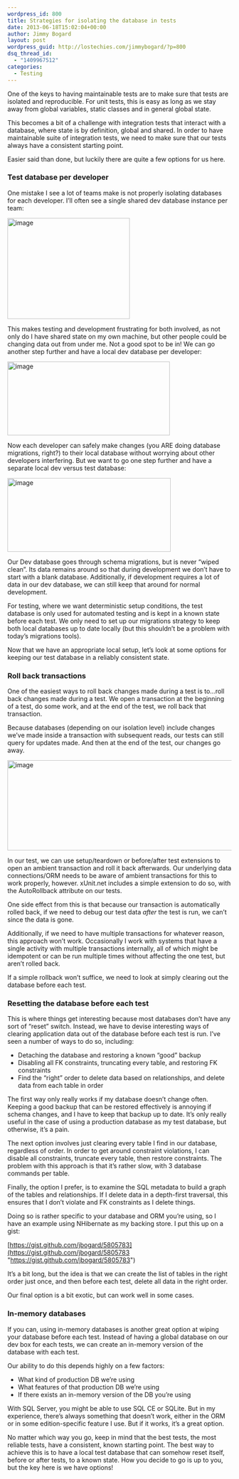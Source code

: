 ```yaml
---
wordpress_id: 800
title: Strategies for isolating the database in tests
date: 2013-06-18T15:02:04+00:00
author: Jimmy Bogard
layout: post
wordpress_guid: http://lostechies.com/jimmybogard/?p=800
dsq_thread_id:
  - "1409967512"
categories:
  - Testing
---
```

One of the keys to having maintainable tests are to make sure that tests are isolated and reproducible. For unit tests, this is easy as long as we stay away from global variables, static classes and in general global state.

This becomes a bit of a challenge with integration tests that interact with a database, where state is by definition, global and shared. In order to have maintainable suite of integration tests, we need to make sure that our tests always have a consistent starting point.

Easier said than done, but luckily there are quite a few options for us here.

### Test database per developer

One mistake I see a lot of teams make is not properly isolating databases for each developer. I’ll often see a single shared dev database instance per team:

[<img title="image" style="border-top: 0px; border-right: 0px; background-image: none; border-bottom: 0px; padding-top: 0px; padding-left: 0px; border-left: 0px; display: inline; padding-right: 0px" border="0" alt="image" src="http://lostechies.com/jimmybogard/files/2013/06/image_thumb2.png" width="275" height="227" />](http://lostechies.com/jimmybogard/files/2013/06/image2.png)

This makes testing and development frustrating for both involved, as not only do I have shared state on my own machine, but other people could be changing data out from under me. Not a good spot to be in! We can go another step further and have a local dev database per developer:

[<img title="image" style="border-top: 0px; border-right: 0px; background-image: none; border-bottom: 0px; padding-top: 0px; padding-left: 0px; border-left: 0px; display: inline; padding-right: 0px" border="0" alt="image" src="http://lostechies.com/jimmybogard/files/2013/06/image_thumb3.png" width="365" height="166" />](http://lostechies.com/jimmybogard/files/2013/06/image3.png)

Now each developer can safely make changes (you ARE doing database migrations, right?) to their local database without worrying about other developers interfering. But we want to go one step further and have a separate local dev versus test database:

[<img title="image" style="border-top: 0px; border-right: 0px; background-image: none; border-bottom: 0px; padding-top: 0px; padding-left: 0px; border-left: 0px; display: inline; padding-right: 0px" border="0" alt="image" src="http://lostechies.com/jimmybogard/files/2013/06/image_thumb4.png" width="367" height="166" />](http://lostechies.com/jimmybogard/files/2013/06/image4.png)

Our Dev database goes through schema migrations, but is never “wiped clean”. Its data remains around so that during development we don’t have to start with a blank database. Additionally, if development requires a lot of data in our dev database, we can still keep that around for normal development.

For testing, where we want deterministic setup conditions, the test database is only used for automated testing and is kept in a known state before each test. We only need to set up our migrations strategy to keep both local databases up to date locally (but this shouldn’t be a problem with today’s migrations tools).

Now that we have an appropriate local setup, let’s look at some options for keeping our test database in a reliably consistent state.

### Roll back transactions

One of the easiest ways to roll back changes made during a test is to…roll back changes made during a test. We open a transaction at the beginning of a test, do some work, and at the end of the test, we roll back that transaction.

Because databases (depending on our isolation level) include changes we’ve made inside a transaction with subsequent reads, our tests can still query for updates made. And then at the end of the test, our changes go away.

[<img title="image" style="border-top: 0px; border-right: 0px; background-image: none; border-bottom: 0px; padding-top: 0px; padding-left: 0px; border-left: 0px; display: inline; padding-right: 0px" border="0" alt="image" src="http://lostechies.com/jimmybogard/files/2013/06/image_thumb5.png" width="571" height="203" />](http://lostechies.com/jimmybogard/files/2013/06/image5.png)

In our test, we can use setup/teardown or before/after test extensions to open an ambient transaction and roll it back afterwards. Our underlying data connections/ORM needs to be aware of ambient transactions for this to work properly, however. xUnit.net includes a simple extension to do so, with the AutoRollback attribute on our tests.

One side effect from this is that because our transaction is automatically rolled back, if we need to debug our test data _after_ the test is run, we can’t since the data is gone.

Additionally, if we need to have multiple transactions for whatever reason, this approach won’t work. Occasionally I work with systems that have a single activity with multiple transactions internally, all of which might be idempotent or can be run multiple times without affecting the one test, but aren’t rolled back.

If a simple rollback won’t suffice, we need to look at simply clearing out the database before each test.

### Resetting the database before each test

This is where things get interesting because most databases don’t have any sort of “reset” switch. Instead, we have to devise interesting ways of clearing application data out of the database before each test is run. I’ve seen a number of ways to do so, including:

  * Detaching the database and restoring a known “good” backup
  * Disabling all FK constraints, truncating every table, and restoring FK constraints
  * Find the “right” order to delete data based on relationships, and delete data from each table in order

The first way only really works if my database doesn’t change often. Keeping a good backup that can be restored effectively is annoying if schema changes, and I have to keep that backup up to date. It’s only really useful in the case of using a production database as my test database, but otherwise, it’s a pain.

The next option involves just clearing every table I find in our database, regardless of order. In order to get around constraint violations, I can disable all constraints, truncate every table, then restore constraints. The problem with this approach is that it’s rather slow, with 3 database commands per table.

Finally, the option I prefer, is to examine the SQL metadata to build a graph of the tables and relationships. If I delete data in a depth-first traversal, this ensures that I don’t violate and FK constraints as I delete things.

Doing so is rather specific to your database and ORM you’re using, so I have an example using NHibernate as my backing store. I put this up on a gist:

[https://gist.github.com/jbogard/5805783](https://gist.github.com/jbogard/5805783 "https://gist.github.com/jbogard/5805783")

It’s a bit long, but the idea is that we can create the list of tables in the right order just once, and then before each test, delete all data in the right order.

Our final option is a bit exotic, but can work well in some cases.

### 

### In-memory databases

If you can, using in-memory databases is another great option at wiping your database before each test. Instead of having a global database on our dev box for each tests, we can create an in-memory version of the database with each test.

Our ability to do this depends highly on a few factors:

  * What kind of production DB we’re using
  * What features of that production DB we’re using
  * If there exists an in-memory version of the DB you’re using

With SQL Server, you might be able to use SQL CE or SQLite. But in my experience, there’s always something that doesn’t work, either in the ORM or in some edition-specific feature I use. But if it works, it’s a great option.

No matter which way you go, keep in mind that the best tests, the most reliable tests, have a consistent, known starting point. The best way to achieve this is to have a local test database that can somehow reset itself, before or after tests, to a known state. How you decide to go is up to you, but the key here is we have options!